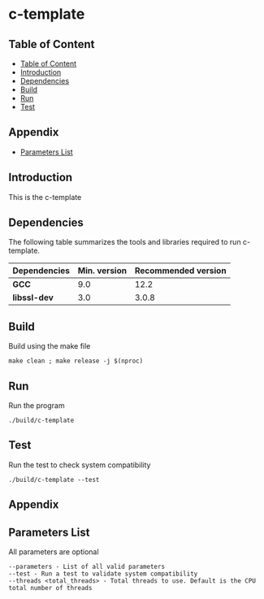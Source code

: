 # c-template

## Table of Content 

  - [Table of Content](#table-of-content)
  - [Introduction](#introduction)
  - [Dependencies](#dependencies)
  - [Build](#build)
  - [Run](#run)
  - [Test](#test)
  
  ## Appendix
  - [Parameters List](#parameters-list)


## Introduction
This is the c-template

## Dependencies

The following table summarizes the tools and libraries required to run c-template.

| Dependencies | Min. version | Recommended version |
| :--- | :--- | :--- |
| **GCC** | 9.0 | 12.2  |
| **libssl-dev** | 3.0 | 3.0.8  |

## Build
Build using the make file
```shell
make clean ; make release -j $(nproc)
```

## Run
Run the program
```shell
./build/c-template
```

## Test
Run the test to check system compatibility
```shell
./build/c-template --test
```

## Appendix

## Parameters List
All parameters are optional
```shell
--parameters - List of all valid parameters
--test - Run a test to validate system compatibility
--threads <total_threads> - Total threads to use. Default is the CPU total number of threads
```